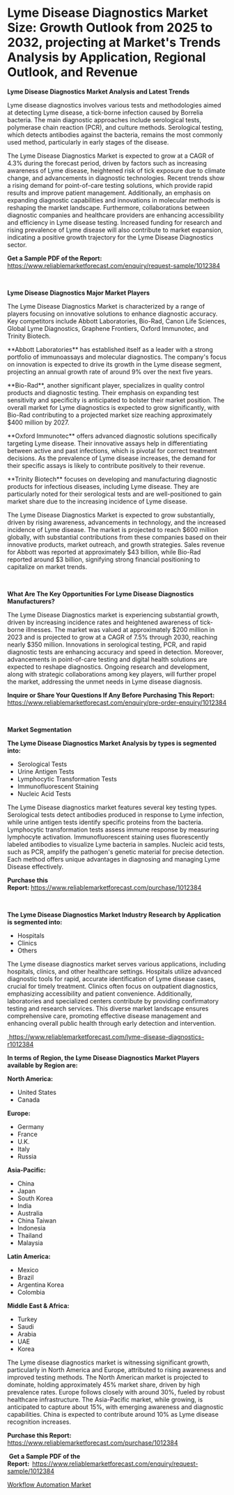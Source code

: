 <p><h1>Lyme Disease Diagnostics Market Size: Growth Outlook from 2025 to 2032, projecting at Market's Trends Analysis by Application, Regional Outlook, and Revenue</h1></p><p><strong>Lyme Disease Diagnostics Market Analysis and Latest Trends</strong></p>
<p><p>Lyme disease diagnostics involves various tests and methodologies aimed at detecting Lyme disease, a tick-borne infection caused by Borrelia bacteria. The main diagnostic approaches include serological tests, polymerase chain reaction (PCR), and culture methods. Serological testing, which detects antibodies against the bacteria, remains the most commonly used method, particularly in early stages of the disease.</p><p>The Lyme Disease Diagnostics Market is expected to grow at a CAGR of 4.3% during the forecast period, driven by factors such as increasing awareness of Lyme disease, heightened risk of tick exposure due to climate change, and advancements in diagnostic technologies. Recent trends show a rising demand for point-of-care testing solutions, which provide rapid results and improve patient management. Additionally, an emphasis on expanding diagnostic capabilities and innovations in molecular methods is reshaping the market landscape. Furthermore, collaborations between diagnostic companies and healthcare providers are enhancing accessibility and efficiency in Lyme disease testing. Increased funding for research and rising prevalence of Lyme disease will also contribute to market expansion, indicating a positive growth trajectory for the Lyme Disease Diagnostics sector.</p></p>
<p><strong>Get a Sample PDF of the Report:&nbsp;</strong> <a href="https://www.reliablemarketforecast.com/enquiry/request-sample/1012384?utm_campaign=2333&utm_medium=2&utm_source=Github&utm_content=ia&utm_term=06032025&utm_id=lyme-disease-diagnostics">https://www.reliablemarketforecast.com/enquiry/request-sample/1012384</a></p>
<p>&nbsp;</p>
<p><strong>Lyme Disease Diagnostics Major Market Players</strong></p>
<p><p>The Lyme Disease Diagnostics Market is characterized by a range of players focusing on innovative solutions to enhance diagnostic accuracy. Key competitors include Abbott Laboratories, Bio-Rad, Canon Life Sciences, Global Lyme Diagnostics, Graphene Frontiers, Oxford Immunotec, and Trinity Biotech.</p><p>**Abbott Laboratories** has established itself as a leader with a strong portfolio of immunoassays and molecular diagnostics. The company's focus on innovation is expected to drive its growth in the Lyme disease segment, projecting an annual growth rate of around 9% over the next five years.</p><p>**Bio-Rad**, another significant player, specializes in quality control products and diagnostic testing. Their emphasis on expanding test sensitivity and specificity is anticipated to bolster their market position. The overall market for Lyme diagnostics is expected to grow significantly, with Bio-Rad contributing to a projected market size reaching approximately $400 million by 2027.</p><p>**Oxford Immunotec** offers advanced diagnostic solutions specifically targeting Lyme disease. Their innovative assays help in differentiating between active and past infections, which is pivotal for correct treatment decisions. As the prevalence of Lyme disease increases, the demand for their specific assays is likely to contribute positively to their revenue.</p><p>**Trinity Biotech** focuses on developing and manufacturing diagnostic products for infectious diseases, including Lyme disease. They are particularly noted for their serological tests and are well-positioned to gain market share due to the increasing incidence of Lyme disease.</p><p>The Lyme Disease Diagnostics Market is expected to grow substantially, driven by rising awareness, advancements in technology, and the increased incidence of Lyme disease. The market is projected to reach $600 million globally, with substantial contributions from these companies based on their innovative products, market outreach, and growth strategies. Sales revenue for Abbott was reported at approximately $43 billion, while Bio-Rad reported around $3 billion, signifying strong financial positioning to capitalize on market trends.</p></p>
<p>&nbsp;</p>
<p><strong>What Are The Key Opportunities For Lyme Disease Diagnostics Manufacturers?</strong></p>
<p><p>The Lyme Disease Diagnostics market is experiencing substantial growth, driven by increasing incidence rates and heightened awareness of tick-borne illnesses. The market was valued at approximately $200 million in 2023 and is projected to grow at a CAGR of 7.5% through 2030, reaching nearly $350 million. Innovations in serological testing, PCR, and rapid diagnostic tests are enhancing accuracy and speed in detection. Moreover, advancements in point-of-care testing and digital health solutions are expected to reshape diagnostics. Ongoing research and development, along with strategic collaborations among key players, will further propel the market, addressing the unmet needs in Lyme disease diagnosis.</p></p>
<p><strong>Inquire or Share Your Questions If Any Before Purchasing This Report:</strong> <a href="https://www.reliablemarketforecast.com/enquiry/pre-order-enquiry/1012384?utm_campaign=2333&utm_medium=2&utm_source=Github&utm_content=ia&utm_term=06032025&utm_id=lyme-disease-diagnostics">https://www.reliablemarketforecast.com/enquiry/pre-order-enquiry/1012384</a></p>
<p>&nbsp;</p>
<p><strong>Market Segmentation</strong></p>
<p><strong>The Lyme Disease Diagnostics Market Analysis by types is segmented into:</strong></p>
<p><ul><li>Serological Tests</li><li>Urine Antigen Tests</li><li>Lymphocytic Transformation Tests</li><li>Immunofluorescent Staining</li><li>Nucleic Acid Tests</li></ul></p>
<p><p>The Lyme Disease diagnostics market features several key testing types. Serological tests detect antibodies produced in response to Lyme infection, while urine antigen tests identify specific proteins from the bacteria. Lymphocytic transformation tests assess immune response by measuring lymphocyte activation. Immunofluorescent staining uses fluorescently labeled antibodies to visualize Lyme bacteria in samples. Nucleic acid tests, such as PCR, amplify the pathogen's genetic material for precise detection. Each method offers unique advantages in diagnosing and managing Lyme Disease effectively.</p></p>
<p><strong>Purchase this Report:&nbsp;</strong><a href="https://www.reliablemarketforecast.com/purchase/1012384?utm_campaign=2333&utm_medium=2&utm_source=Github&utm_content=ia&utm_term=06032025&utm_id=lyme-disease-diagnostics">https://www.reliablemarketforecast.com/purchase/1012384</a></p>
<p>&nbsp;</p>
<p><strong>The Lyme Disease Diagnostics Market Industry Research by Application is segmented into:</strong></p>
<p><ul><li>Hospitals</li><li>Clinics</li><li>Others</li></ul></p>
<p><p>The Lyme disease diagnostics market serves various applications, including hospitals, clinics, and other healthcare settings. Hospitals utilize advanced diagnostic tools for rapid, accurate identification of Lyme disease cases, crucial for timely treatment. Clinics often focus on outpatient diagnostics, emphasizing accessibility and patient convenience. Additionally, laboratories and specialized centers contribute by providing confirmatory testing and research services. This diverse market landscape ensures comprehensive care, promoting effective disease management and enhancing overall public health through early detection and intervention.</p></p>
<p><a href="https://www.reliablemarketforecast.com/lyme-disease-diagnostics-r1012384?utm_campaign=2333&utm_medium=2&utm_source=Github&utm_content=ia&utm_term=06032025&utm_id=lyme-disease-diagnostics">&nbsp;https://www.reliablemarketforecast.com/lyme-disease-diagnostics-r1012384</a></p>
<p><strong>In terms of Region, the Lyme Disease Diagnostics Market Players available by Region are:</strong></p>
<p>
    <p> <strong> North America: </strong>
        <ul>
            <li>United States</li>
            <li>Canada</li>
        </ul>
        </p> 
    <p> <strong> Europe: </strong>
        <ul>
            <li>Germany</li>
            <li>France</li>
            <li>U.K.</li>
            <li>Italy</li>
            <li>Russia</li>
        </ul>
        </p> 
    <p> <strong> Asia-Pacific: </strong>
        <ul>
            <li>China</li>
            <li>Japan</li>
            <li>South Korea</li>
            <li>India</li>
            <li>Australia</li>
            <li>China Taiwan</li>
            <li>Indonesia</li>
            <li>Thailand</li>
            <li>Malaysia</li>
        </ul>
        </p> 
    <p> <strong> Latin America: </strong>
        <ul>
            <li>Mexico</li>
            <li>Brazil</li>
            <li>Argentina Korea</li>
            <li>Colombia</li>
        </ul>
        </p> 
    <p> <strong> Middle East & Africa: </strong>
        <ul>
            <li>Turkey</li>
            <li>Saudi</li>
            <li>Arabia</li>
            <li>UAE</li>
            <li>Korea</li>
        </ul>
    </p>
    </p>
<p><p>The Lyme disease diagnostics market is witnessing significant growth, particularly in North America and Europe, attributed to rising awareness and improved testing methods. The North American market is projected to dominate, holding approximately 45% market share, driven by high prevalence rates. Europe follows closely with around 30%, fueled by robust healthcare infrastructure. The Asia-Pacific market, while growing, is anticipated to capture about 15%, with emerging awareness and diagnostic capabilities. China is expected to contribute around 10% as Lyme disease recognition increases.</p></p>
<p><strong>Purchase this Report: </strong><a href="https://www.reliablemarketforecast.com/purchase/1012384?utm_campaign=2333&utm_medium=2&utm_source=Github&utm_content=ia&utm_term=06032025&utm_id=lyme-disease-diagnostics">https://www.reliablemarketforecast.com/purchase/1012384</a></p>
<p>&nbsp;<strong>Get a Sample PDF of the Report:&nbsp;&nbsp;</strong><a href="https://www.reliablemarketforecast.com/enquiry/request-sample/1012384?utm_campaign=2333&utm_medium=2&utm_source=Github&utm_content=ia&utm_term=06032025&utm_id=lyme-disease-diagnostics">https://www.reliablemarketforecast.com/enquiry/request-sample/1012384</a></p>
<p><strong></strong></p>
<p><p><a href="https://github.com/GenaGaines34/Market-Research-Report-List-1/blob/main/workflow-automation-market.md?utm_campaign=2333&utm_medium=2&utm_source=Github&utm_content=ia&utm_term=06032025&utm_id=lyme-disease-diagnostics">Workflow Automation Market</a></p></p>
